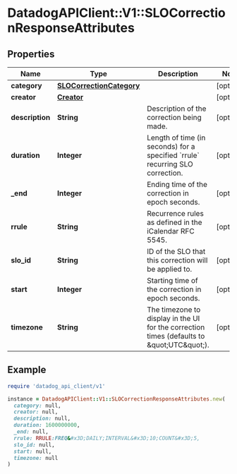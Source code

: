 # DatadogAPIClient::V1::SLOCorrectionResponseAttributes

## Properties

| Name | Type | Description | Notes |
| ---- | ---- | ----------- | ----- |
| **category** | [**SLOCorrectionCategory**](SLOCorrectionCategory.md) |  | [optional] |
| **creator** | [**Creator**](Creator.md) |  | [optional] |
| **description** | **String** | Description of the correction being made. | [optional] |
| **duration** | **Integer** | Length of time (in seconds) for a specified &#x60;rrule&#x60; recurring SLO correction. | [optional] |
| **_end** | **Integer** | Ending time of the correction in epoch seconds. | [optional] |
| **rrule** | **String** | Recurrence rules as defined in the iCalendar RFC 5545. | [optional] |
| **slo_id** | **String** | ID of the SLO that this correction will be applied to. | [optional] |
| **start** | **Integer** | Starting time of the correction in epoch seconds. | [optional] |
| **timezone** | **String** | The timezone to display in the UI for the correction times (defaults to \&quot;UTC\&quot;). | [optional] |

## Example

```ruby
require 'datadog_api_client/v1'

instance = DatadogAPIClient::V1::SLOCorrectionResponseAttributes.new(
  category: null,
  creator: null,
  description: null,
  duration: 1600000000,
  _end: null,
  rrule: RRULE:FREQ&#x3D;DAILY;INTERVAL&#x3D;10;COUNT&#x3D;5,
  slo_id: null,
  start: null,
  timezone: null
)
```

